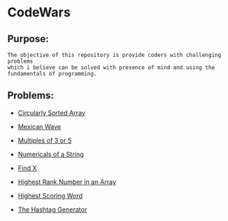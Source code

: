# CodeWars

## Purpose:

    The objective of this repository is provide coders with challenging problems 
    which i believe can be solved with presence of mind and using the 
    fundamentals of programming.

   
## Problems: 
    
 - [Circularly Sorted Array](https://github.com/Parizval/CodeWars/tree/master/Circularly%20Sorted%20Array)
 
 - [Mexican Wave](https://github.com/Parizval/CodeWars/tree/master/Mexican%20Wave)
 
 - [Multiples of 3 or 5](https://github.com/Parizval/CodeWars/tree/master/Multiples%20of%203%20or%205)
 
 - [Numericals of a String](https://github.com/Parizval/CodeWars/tree/master/Numericals%20of%20a%20String)
 
 - [Find X](https://github.com/Parizval/CodeWars/tree/master/Find%20X)
 
- [Highest Rank Number in an Array](https://github.com/Parizval/CodeWars/tree/master/Highest%20Rank%20Number%20in%20an%20Array)

 - [Highest Scoring Word](https://github.com/Parizval/CodeWars/tree/master/Highest%20Scoring%20Word)

- [The Hashtag Generator](https://github.com/Parizval/CodeWars/tree/master/HashTagGenerator)